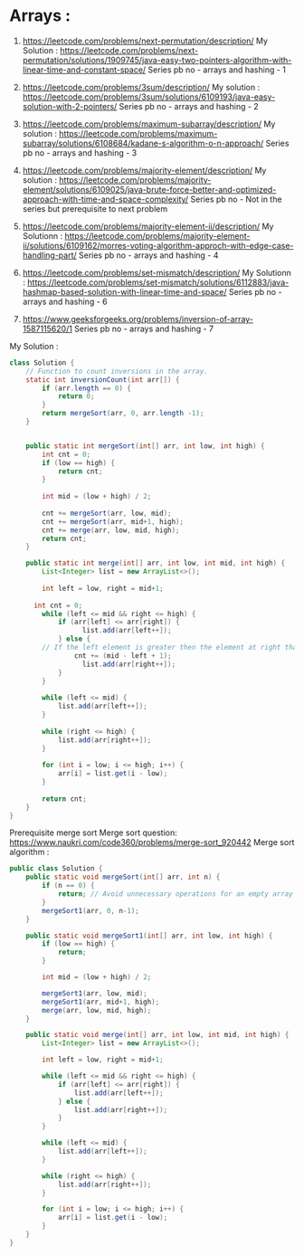 # Arrays :

1. https://leetcode.com/problems/next-permutation/description/
My Solution : https://leetcode.com/problems/next-permutation/solutions/1909745/java-easy-two-pointers-algorithm-with-linear-time-and-constant-space/
Series pb no - arrays and hashing - 1

2. https://leetcode.com/problems/3sum/description/
My solution : https://leetcode.com/problems/3sum/solutions/6109193/java-easy-solution-with-2-pointers/
Series pb no - arrays and hashing - 2

4. https://leetcode.com/problems/maximum-subarray/description/
My solution : https://leetcode.com/problems/maximum-subarray/solutions/6108684/kadane-s-algorithm-o-n-approach/
Series pb no - arrays and hashing - 3

6. https://leetcode.com/problems/majority-element/description/
My solution : https://leetcode.com/problems/majority-element/solutions/6109025/java-brute-force-better-and-optimized-approach-with-time-and-space-complexity/
Series pb no - Not in the series but prerequisite to next problem

7. https://leetcode.com/problems/majority-element-ii/description/
My Solutionn : https://leetcode.com/problems/majority-element-ii/solutions/6109162/morres-voting-algorithm-approch-with-edge-case-handling-part/
Series pb no - arrays and hashing - 4

8. https://leetcode.com/problems/set-mismatch/description/
My Solutionn : https://leetcode.com/problems/set-mismatch/solutions/6112883/java-hashmap-based-solution-with-linear-time-and-space/
Series pb no - arrays and hashing - 6

9. https://www.geeksforgeeks.org/problems/inversion-of-array-1587115620/1
Series pb no - arrays and hashing - 7

My Solution :
```java
class Solution {
    // Function to count inversions in the array.
    static int inversionCount(int arr[]) {
        if (arr.length == 0) {
            return 0;
        }
        return mergeSort(arr, 0, arr.length -1);
    }


	public static int mergeSort(int[] arr, int low, int high) {
	    int cnt = 0;
  		if (low == high) {
  			return cnt;
  		}
  
  		int mid = (low + high) / 2;
  
  		cnt += mergeSort(arr, low, mid);
  		cnt += mergeSort(arr, mid+1, high);
  		cnt += merge(arr, low, mid, high);
  		return cnt;
	}

	public static int merge(int[] arr, int low, int mid, int high) {
  		List<Integer> list = new ArrayList<>();
  
  		int left = low, right = mid+1;
  
      int cnt = 0;
  		while (left <= mid && right <= high) {
  			if (arr[left] <= arr[right]) {
  				  list.add(arr[left++]);
  			} else {
        // If the left element is greater then the element at right that means it will form the pairs with the right element with all elements till mid from left so increment the count by (mid - left +1)
  			    cnt += (mid - left + 1);
  				  list.add(arr[right++]);
  			}
  		}
  
  		while (left <= mid) {
  			list.add(arr[left++]);
  		}
  
  		while (right <= high) {
  			list.add(arr[right++]);
  		}
  
  		for (int i = low; i <= high; i++) {
  			arr[i] = list.get(i - low);
  		}
  		
  		return cnt;
  	}
}
```

Prerequisite merge sort
Merge sort question: https://www.naukri.com/code360/problems/merge-sort_920442
Merge sort algorithm :

```java
public class Solution {
	public static void mergeSort(int[] arr, int n) {
		if (n == 0) {
			return; // Avoid unnecessary operations for an empty array
		}
		mergeSort1(arr, 0, n-1);
	}

	public static void mergeSort1(int[] arr, int low, int high) {
		if (low == high) {
			return;
		}

		int mid = (low + high) / 2;

		mergeSort1(arr, low, mid);
		mergeSort1(arr, mid+1, high);
		merge(arr, low, mid, high);
	}

	public static void merge(int[] arr, int low, int mid, int high) {
		List<Integer> list = new ArrayList<>();

		int left = low, right = mid+1;

		while (left <= mid && right <= high) {
			if (arr[left] <= arr[right]) {
				list.add(arr[left++]);
			} else {
				list.add(arr[right++]);
			}
		}

		while (left <= mid) {
			list.add(arr[left++]);
		}

		while (right <= high) {
			list.add(arr[right++]);
		}

		for (int i = low; i <= high; i++) {
			arr[i] = list.get(i - low);
		}
	}
}
```





